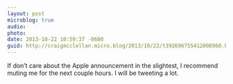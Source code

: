 ```yaml
---
layout: post
microblog: true
audio: 
photo: 
date: 2013-10-22 10:59:37 -0600
guid: http://craigmcclellan.micro.blog/2013/10/22/t392696755412008960.html
---
```

If don’t care about the Apple announcement in the slightest, I recommend muting me for the next couple hours. I will be tweeting a lot.

